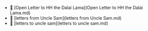* 📄 [Open Letter to HH the Dalai Lama](Open Letter to HH the Dalai Lama.md)
* 📄 [letters from Uncle Sam](letters from Uncle Sam.md)
* 📄 [letters to uncle sam](letters to uncle sam.md)
